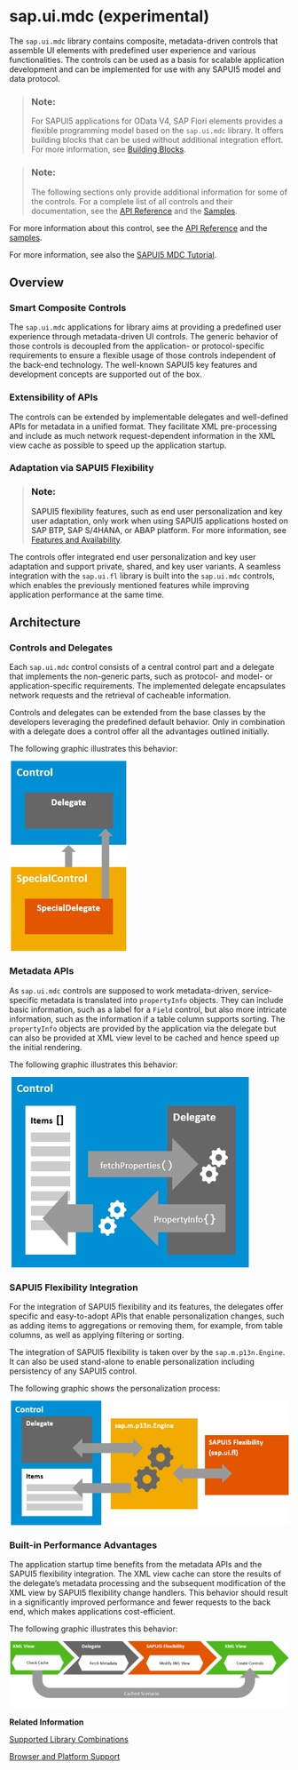 <!-- loio1dd2aa91115d43409452a271d11be95b -->

# sap.ui.mdc \(experimental\)

The `sap.ui.mdc` library contains composite, metadata-driven controls that assemble UI elements with predefined user experience and various functionalities. The controls can be used as a basis for scalable application development and can be implemented for use with any SAPUI5 model and data protocol.

> ### Note:  
> For SAPUI5 applications for OData V4, SAP Fiori elements provides a flexible programming model based on the `sap.ui.mdc` library. It offers building blocks that can be used without additional integration effort. For more information, see [Building Blocks](../06_SAP_Fiori_Elements/building-blocks-24c1304.md). 

> ### Note:  
> The following sections only provide additional information for some of the controls. For a complete list of all controls and their documentation, see the [API Reference](https://ui5.sap.com/#/api) and the [Samples](https://ui5.sap.com/#/controls). 

For more information about this control, see the [API Reference](https://ui5.sap.com/#/api/sap.ui.mdc) and the [samples](https://ui5.sap.com/#/entity/sap.ui.mdc).

For more information, see also the [SAPUI5 MDC Tutorial](https://github.com/SAP-samples/ui5-mdc-json-tutorial).



<a name="loio1dd2aa91115d43409452a271d11be95b__section_y3w_kvf_qxb"/>

## Overview



### Smart Composite Controls

The `sap.ui.mdc` applications for library aims at providing a predefined user experience through metadata-driven UI controls. The generic behavior of those controls is decoupled from the application- or protocol-specific requirements to ensure a flexible usage of those controls independent of the back-end technology. The well-known SAPUI5 key features and development concepts are supported out of the box.



### Extensibility of APIs

The controls can be extended by implementable delegates and well-defined APIs for metadata in a unified format. They facilitate XML pre-processing and include as much network request-dependent information in the XML view cache as possible to speed up the application startup.



### Adaptation via SAPUI5 Flexibility

> ### Note:  
> SAPUI5 flexibility features, such as end user personalization and key user adaptation, only work when using SAPUI5 applications hosted on SAP BTP, SAP S/4HANA, or ABAP platform. For more information, see [Features and Availability](https://help.sap.com/docs/UI5_FLEXIBILITY/430e2c1a4ff241bc8162df4bf51e0730/41ada93054994698ab9067855bb85fe1.html).

The controls offer integrated end user personalization and key user adaptation and support private, shared, and key user variants. A seamless integration with the `sap.ui.fl` library is built into the `sap.ui.mdc` controls, which enables the previously mentioned features while improving application performance at the same time.



<a name="loio1dd2aa91115d43409452a271d11be95b__section_hg5_2dm_qxb"/>

## Architecture



### Controls and Delegates

Each `sap.ui.mdc` control consists of a central control part and a delegate that implements the non-generic parts, such as protocol- and model- or application-specific requirements. The implemented delegate encapsulates network requests and the retrieval of cacheable information.

Controls and delegates can be extended from the base classes by the developers leveraging the predefined default behavior. Only in combination with a delegate does a control offer all the advantages outlined initially.

The following graphic illustrates this behavior:

![Each control is used in combination with a delegate. Controls and their related delegates form a unit that can then be used as described and together with other controls and their respective delegates.](images/MDC_Library_1_175859c.png)



### Metadata APIs

As `sap.ui.mdc` controls are supposed to work metadata-driven, service-specific metadata is translated into `propertyInfo` objects. They can include basic information, such as a label for a `Field` control, but also more intricate information, such as the information if a table column supports sorting. The `propertyInfo` objects are provided by the application via the delegate but can also be provided at XML view level to be cached and hence speed up the initial rendering.

The following graphic illustrates this behavior:

![The control fetches data from the delegate and retrieves this metadata from a related PropertyInfo object via the delegate.](images/MDC_Library_2_a36e110.png)



### SAPUI5 Flexibility Integration

For the integration of SAPUI5 flexibility and its features, the delegates offer specific and easy-to-adopt APIs that enable personalization changes, such as adding items to aggregations or removing them, for example, from table columns, as well as applying filtering or sorting.

The integration of SAPUI5 flexibility is taken over by the `sap.m.p13n.Engine`. It can also be used stand-alone to enable personalization including persistency of any SAPUI5 control.

The following graphic shows the personalization process:

![The controls and their delegates work together with the sap.m.p13n.Engine and SAPUI5 flexibility with its sap.ui.fl library to enable personalization.](images/MDC_Library_3_82a3a32.png)



### Built-in Performance Advantages

The application startup time benefits from the metadata APIs and the SAPUI5 flexibility integration. The XML view cache can store the results of the delegate’s metadata processing and the subsequent modification of the XML view by SAPUI5 flexibility change handlers. This behavior should result in a significantly improved performance and fewer requests to the back end, which makes applications cost-efficient.

The following graphic illustrates this behavior:

![Based on the cache check in the XML view, the delegate fetches the metadata. After that, the XML view is modified by SAPUI5 flexibility, which results in the creation of a control using the cached scenario.](images/MDC_Library_4_7a21af4.png)

**Related Information**  


[Supported Library Combinations](../02_Read-Me-First/supported-library-combinations-363cd16.md "SAPUI5 provides a set of JavaScript and CSS libraries, which can be combined in an application using the combinations that are supported.")

[Browser and Platform Support](../02_Read-Me-First/browser-and-platform-support-74b59ef.md "Here you can find information on the browser and platform support for the SAPUI5 libraries on iOS, Android, macOS, and Windows platforms.")


